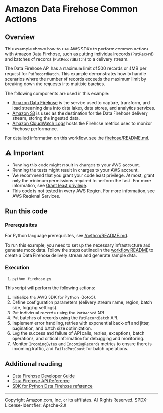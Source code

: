 # Amazon Data Firehose Common Actions

## Overview

This example shows how to use AWS SDKs to perform common actions with Amazon Data Firehose, such as putting individual records (`PutRecord`) and batches of records (`PutRecordBatch`) to a delivery stream.

The Data Firehose API has a maximum limit of 500 records or 4MB per request for `PutRecordBatch`. This example demonstrates how to handle scenarios where the number of records exceeds the maximum limit by breaking down the requests into multiple batches.

The following components are used in this example:

- [Amazon Data Firehose](https://docs.aws.amazon.com/firehose/latest/dev/what-is-this-service.html) is the service used to capture, transform, and load streaming data into data lakes, data stores, and analytics services.
- [Amazon S3](https://aws.amazon.com/s3/) is used as the destination for the Data Firehose delivery stream, storing the ingested data.
- [Amazon CloudWatch Logs](https://docs.aws.amazon.com/AmazonCloudWatch/latest/logs/WhatIsCloudWatchLogs.html) hosts the Firehose metrics used to monitor Firehose performance.

For detailed information on this workflow, see the [firehose/README.md](../../../../../scenarios/features/firehose/README.md).

## ⚠ Important

- Running this code might result in charges to your AWS account.
- Running the tests might result in charges to your AWS account.
- We recommend that you grant your code least privilege. At most, grant only the minimum permissions required to perform the task. For more information, see [Grant least privilege](https://docs.aws.amazon.com/IAM/latest/UserGuide/best-practices.html#grant-least-privilege).
- This code is not tested in every AWS Region. For more information, see [AWS Regional Services](https://aws.amazon.com/about-aws/global-infrastructure/regional-product-services).

## Run this code

### Prerequisites

For Python language prerequisites, see [/python/README.md](../../../../../python/README.md).

To run this example, you need to set up the necessary infrastructure and generate mock data. Follow the steps outlined in the [workflow README](../../../../../scenarios/features/firehose/README.md#setup) to create a Data Firehose delivery stream and generate sample data.

### Execution

1. `python firehose.py`

This script will perform the following actions:

1. Initialize the AWS SDK for Python (Boto3).
2. Define configuration parameters (delivery stream name, region, batch size, logging settings).
3. Put individual records using the `PutRecord` API.
4. Put batches of records using the `PutRecordBatch` API.
5. Implement error handling, retries with exponential back-off and jitter, pagination, and batch size optimization.
6. Log the success and failure of API calls, retries, exceptions, batch operations, and critical information for debugging and monitoring.
7. Monitor `IncomingBytes` and `IncomingRecords` metrics to ensure there is incoming traffic, and `FailedPutCount` for batch operations.

## Additional reading

- [Data Firehose Developer Guide](https://docs.aws.amazon.com/firehose/latest/dev/what-is-this-service.html)
- [Data Firehose API Reference](https://docs.aws.amazon.com/firehose/latest/APIReference/Welcome.html)
- [SDK for Python Data Firehose reference](https://boto3.amazonaws.com/v1/documentation/api/latest/reference/services/firehose.html)

---

Copyright Amazon.com, Inc. or its affiliates. All Rights Reserved. SPDX-License-Identifier: Apache-2.0